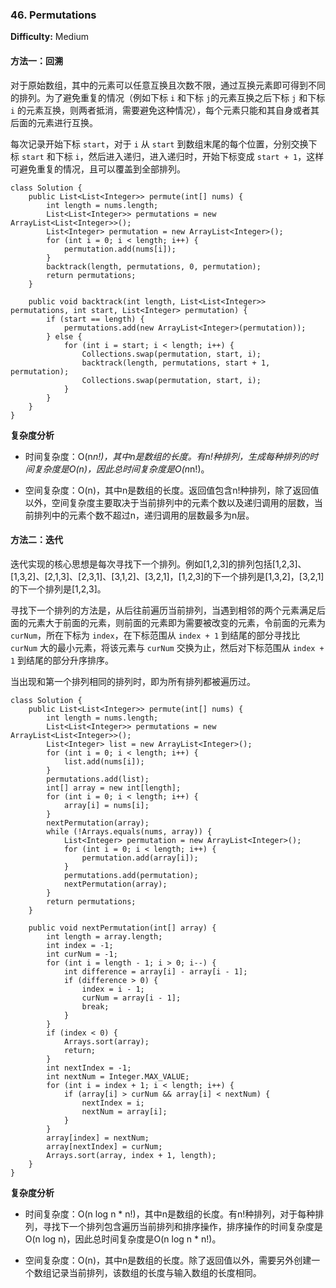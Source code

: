 ### 46. Permutations

**Difficulty:** Medium

#### 方法一：回溯

对于原始数组，其中的元素可以任意互换且次数不限，通过互换元素即可得到不同的排列。为了避免重复的情况（例如下标 `i` 和下标 `j`的元素互换之后下标 `j` 和下标 `i` 的元素互换，则两者抵消，需要避免这种情况），每个元素只能和其自身或者其后面的元素进行互换。

每次记录开始下标 `start`，对于 `i` 从 `start` 到数组末尾的每个位置，分别交换下标 `start` 和下标 `i`，然后进入递归，进入递归时，开始下标变成 `start + 1`，这样可避免重复的情况，且可以覆盖到全部排列。

```
class Solution {
    public List<List<Integer>> permute(int[] nums) {
        int length = nums.length;
        List<List<Integer>> permutations = new ArrayList<List<Integer>>();
        List<Integer> permutation = new ArrayList<Integer>();
        for (int i = 0; i < length; i++) {
            permutation.add(nums[i]);
        }
        backtrack(length, permutations, 0, permutation);
        return permutations;
    }

    public void backtrack(int length, List<List<Integer>> permutations, int start, List<Integer> permutation) {
        if (start == length) {
            permutations.add(new ArrayList<Integer>(permutation));
        } else {
            for (int i = start; i < length; i++) {
                Collections.swap(permutation, start, i);
                backtrack(length, permutations, start + 1, permutation);
                Collections.swap(permutation, start, i);
            }
        }
    }
}
```

**复杂度分析**

- 时间复杂度：O(n*n!)，其中n是数组的长度。有n!种排列，生成每种排列的时间复杂度是O(n)，因此总时间复杂度是O(n*n!)。

- 空间复杂度：O(n)，其中n是数组的长度。返回值包含n!种排列，除了返回值以外，空间复杂度主要取决于当前排列中的元素个数以及递归调用的层数，当前排列中的元素个数不超过n，递归调用的层数最多为n层。

#### 方法二：迭代

迭代实现的核心思想是每次寻找下一个排列。例如[1,2,3]的排列包括[1,2,3]、[1,3,2]、[2,1,3]、[2,3,1]、[3,1,2]、[3,2,1]，[1,2,3]的下一个排列是[1,3,2]，[3,2,1]的下一个排列是[1,2,3]。

寻找下一个排列的方法是，从后往前遍历当前排列，当遇到相邻的两个元素满足后面的元素大于前面的元素，则前面的元素即为需要被改变的元素，令前面的元素为 `curNum`，所在下标为 `index`，在下标范围从 `index + 1` 到结尾的部分寻找比 `curNum` 大的最小元素，将该元素与 `curNum` 交换为止，然后对下标范围从 `index + 1` 到结尾的部分升序排序。

当出现和第一个排列相同的排列时，即为所有排列都被遍历过。

```
class Solution {
    public List<List<Integer>> permute(int[] nums) {
        int length = nums.length;
        List<List<Integer>> permutations = new ArrayList<List<Integer>>();
        List<Integer> list = new ArrayList<Integer>();
        for (int i = 0; i < length; i++) {
            list.add(nums[i]);
        }
        permutations.add(list);
        int[] array = new int[length];
        for (int i = 0; i < length; i++) {
            array[i] = nums[i];
        }
        nextPermutation(array);
        while (!Arrays.equals(nums, array)) {
            List<Integer> permutation = new ArrayList<Integer>();
            for (int i = 0; i < length; i++) {
                permutation.add(array[i]);
            }
            permutations.add(permutation);
            nextPermutation(array);
        }
        return permutations;
    }

    public void nextPermutation(int[] array) {
        int length = array.length;
        int index = -1;
        int curNum = -1;
        for (int i = length - 1; i > 0; i--) {
            int difference = array[i] - array[i - 1];
            if (difference > 0) {
                index = i - 1;
                curNum = array[i - 1];
                break;
            }
        }
        if (index < 0) {
            Arrays.sort(array);
            return;
        }
        int nextIndex = -1;
        int nextNum = Integer.MAX_VALUE;
        for (int i = index + 1; i < length; i++) {
            if (array[i] > curNum && array[i] < nextNum) {
                nextIndex = i;
                nextNum = array[i];
            }
        }
        array[index] = nextNum;
        array[nextIndex] = curNum;
        Arrays.sort(array, index + 1, length);
    }
}
```

**复杂度分析**

- 时间复杂度：O(n log n * n!)，其中n是数组的长度。有n!种排列，对于每种排列，寻找下一个排列包含遍历当前排列和排序操作，排序操作的时间复杂度是O(n log n)，因此总时间复杂度是O(n log n * n!)。

- 空间复杂度：O(n)，其中n是数组的长度。除了返回值以外，需要另外创建一个数组记录当前排列，该数组的长度与输入数组的长度相同。
